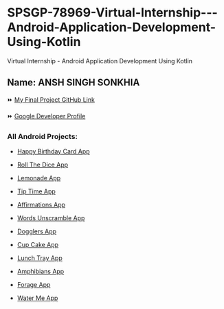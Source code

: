 # SPSGP-78969-Virtual-Internship---Android-Application-Development-Using-Kotlin
Virtual Internship - Android Application Development Using Kotlin

## Name: ANSH SINGH SONKHIA

⏩ [My Final Project GitHub Link](https://github.com/AnshSinghSonkhia/Business-Maps/tree/master)

⏩ [Google Developer Profile](https://g.dev/AnshSinghSonkhia)

### All Android Projects:

* [Happy Birthday Card App](https://github.com/smartinternz02/SPSGP-78969-Virtual-Internship---Android-Application-Development-Using-Kotlin/blob/main/Unit-1-Kotlin-Basics/HappyBirthdaybyAnsh.zip)
* [Roll The Dice App](https://github.com/smartinternz02/SPSGP-78969-Virtual-Internship---Android-Application-Development-Using-Kotlin/blob/main/Unit-1-Kotlin-Basics/Roll%20The%20Dice.zip)
* [Lemonade App](https://github.com/smartinternz02/SPSGP-78969-Virtual-Internship---Android-Application-Development-Using-Kotlin/blob/main/Unit-1-Kotlin-Basics/Lemonade-App-By-Ansh.zip)

* [Tip Time App](https://github.com/smartinternz02/SPSGP-78969-Virtual-Internship---Android-Application-Development-Using-Kotlin/blob/main/Unit-2-Layouts/Tip%20Time.zip)
* [Affirmations App](https://github.com/smartinternz02/SPSGP-78969-Virtual-Internship---Android-Application-Development-Using-Kotlin/blob/main/Unit-2-Layouts/Affirmations%20App%20By%20Ansh.zip)
* [Words Unscramble App](https://github.com/smartinternz02/SPSGP-78969-Virtual-Internship---Android-Application-Development-Using-Kotlin/blob/main/Unit-2-Layouts/WordsApp-Ansh.zip)
* [Dogglers App](https://github.com/smartinternz02/SPSGP-78969-Virtual-Internship---Android-Application-Development-Using-Kotlin/blob/main/Unit-2-Layouts/Dogglers_App.zip)

* [Cup Cake App](https://github.com/smartinternz02/SPSGP-78969-Virtual-Internship---Android-Application-Development-Using-Kotlin/blob/main/Unit-3-Navigation/Cupcake-App-By-Ansh.zip)
* [Lunch Tray App](https://github.com/smartinternz02/SPSGP-78969-Virtual-Internship---Android-Application-Development-Using-Kotlin/blob/main/Unit-3-Navigation/android-lunch-tray-app-main.zip)

* [Amphibians App](https://github.com/smartinternz02/SPSGP-78969-Virtual-Internship---Android-Application-Development-Using-Kotlin/blob/main/Unit-4-Connect-to-Internet/android-amphibians-app-by-ansh.zip)
* [Forage App](https://github.com/smartinternz02/SPSGP-78969-Virtual-Internship---Android-Application-Development-Using-Kotlin/blob/main/Unit-5-Data-Persistence/android-forage-app-by-ansh.zip)
* [Water Me App](https://github.com/smartinternz02/SPSGP-78969-Virtual-Internship---Android-Application-Development-Using-Kotlin/blob/main/Unit-6-Work-Manager/android-water-me-app-by-ansh.zip)









